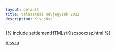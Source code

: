 ```yaml
---
layout: default
title: Választási névjegyzék 2022
description: Kiscsősz
---
```


{% include settlementHTMLs/Kiscsooxxsz.html %}

[Vissza](./)